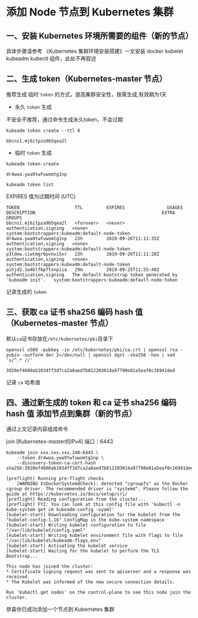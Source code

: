 # 添加 Node 节点到 Kubernetes 集群

## 一、安装 Kubernetes 环境所需要的组件（新的节点）

具体步骤请参考 《Kubernetes 集群环境安装搭建》一文安装 docker kubelet kubeadm kubectl 组件，此处不再叙述

## 二、生成 token（Kubernetes-master 节点）

推荐生成 临时 `token` 的方式，提高集群安全性，按需生成,有效期为1天

- 永久 `token` 生成

不安全不推荐，通过命令生成永久token，不会过期

```kubeadm token create --ttl 0```

```bbcns1.mj6itpza9b5qea2l```

- 临时 `token` 生成

```kubeadm token create```

```dr4woa.ywa9twfuwomtg1np```

```kubeadm token list```

EXPIRES 值为过期时间 (UTC)

```
TOKEN                     TTL         EXPIRES                USAGES                   DESCRIPTION                                                EXTRA GROUPS
bbcns1.mj6itpza9b5qea2l   <forever>   <never>                authentication,signing   <none>                                                     system:bootstrappers:kubeadm:default-node-token
dr4woa.ywa9twfuwomtg1np   23h         2019-09-26T11:11:35Z   authentication,signing   <none>                                                     system:bootstrappers:kubeadm:default-node-token
p3ldew.ciwtmgr6pvnvi5xr   23h         2019-09-26T11:11:28Z   authentication,signing   <none>                                                     system:bootstrappers:kubeadm:default-node-token
pihjd2.1w4blf6pftxnpiia   29m         2019-09-25T11:55:40Z   authentication,signing   The default bootstrap token generated by 'kubeadm init'.   system:bootstrappers:kubeadm:default-node-token
```
记录生成的 `token`

## 三、获取 ca 证书 sha256 编码 hash 值（Kubernetes-master 节点）

默认`ca`证书存放在`/etc/kubernetes/pki`目录下

```openssl x509 -pubkey -in /etc/kubernetes/pki/ca.crt | openssl rsa -pubin -outform der 2>/dev/null | openssl dgst -sha256 -hex | sed 's/^.* //'```

```3920ef4600ab1034ff3d7ca2a8aed7b812203014a97790e81a5eaf0c16941ded```

记录 `ca` 哈希值

## 四、通过新生成的 token 和 ca 证书 sha256 编码 hash 值 添加节点到集群（新的节点）

通过上文记录内容组成命令

join [Kubernetes-master的IPv4] 端口：6443

```
kubeadm join xxx.xxx.xxx.240:6443 \
    --token dr4woa.ywa9twfuwomtg1np \
    --discovery-token-ca-cert-hash sha256:3920ef4600ab1034ff3d7ca2a8aed7b812203014a97790e81a5eaf0c16941ded
```

```
[preflight] Running pre-flight checks
	[WARNING IsDockerSystemdCheck]: detected "cgroupfs" as the Docker cgroup driver. The recommended driver is "systemd". Please follow the guide at https://kubernetes.io/docs/setup/cri/
[preflight] Reading configuration from the cluster...
[preflight] FYI: You can look at this config file with 'kubectl -n kube-system get cm kubeadm-config -oyaml'
[kubelet-start] Downloading configuration for the kubelet from the "kubelet-config-1.16" ConfigMap in the kube-system namespace
[kubelet-start] Writing kubelet configuration to file "/var/lib/kubelet/config.yaml"
[kubelet-start] Writing kubelet environment file with flags to file "/var/lib/kubelet/kubeadm-flags.env"
[kubelet-start] Activating the kubelet service
[kubelet-start] Waiting for the kubelet to perform the TLS Bootstrap...

This node has joined the cluster:
* Certificate signing request was sent to apiserver and a response was received.
* The Kubelet was informed of the new secure connection details.

Run 'kubectl get nodes' on the control-plane to see this node join the cluster.
```

恭喜你已成功添加一个节点到 Kubernetes 集群